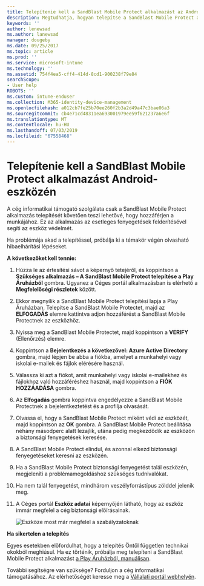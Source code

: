 ```yaml
---
title: Telepítenie kell a SandBlast Mobile Protect alkalmazást az Android-eszközén | Microsoft Docs
description: Megtudhatja, hogyan telepítse a SandBlast Mobile Protect alkalmazást Android-eszközére.
keywords: ''
author: lenewsad
ms.author: lanewsad
manager: dougeby
ms.date: 09/25/2017
ms.topic: article
ms.prod: ''
ms.service: microsoft-intune
ms.technology: ''
ms.assetid: 754f4ea5-cff4-414d-8cd1-900238f79e84
searchScope:
- User help
ROBOTS: ''
ms.custom: intune-enduser
ms.collection: M365-identity-device-management
ms.openlocfilehash: a012cb7fe25b70ee260f2b3a2d49a47c3bae06a3
ms.sourcegitcommit: cb4e71cd48311ea693001979ee59f621237a6e6f
ms.translationtype: MT
ms.contentlocale: hu-HU
ms.lasthandoff: 07/03/2019
ms.locfileid: "67558468"
---
```

# <a name="you-need-to-install-sandblast-mobile-protect-on-your-android-device"></a>Telepítenie kell a SandBlast Mobile Protect alkalmazást Android-eszközén

A cég informatikai támogató szolgálata csak a SandBlast Mobile Protect alkalmazás telepítését követően teszi lehetővé, hogy hozzáférjen a munkájához. Ez az alkalmazás az esetleges fenyegetések felderítésével segíti az eszköz védelmét.

Ha problémája akad a telepítéssel, próbálja ki a témakör végén olvasható hibaelhárítási lépéseket.

**A következőket kell tennie:**

1. Húzza le az értesítési sávot a képernyő tetejéről, és koppintson a **Szükséges alkalmazás – A SandBlast Mobile Protect telepítése a Play Áruházból** gombra. Ugyanez a Céges portál alkalmazásban is elérhető a __Megfelelőségi részletek__ között.

2. Ekkor megnyílik a SandBlast Mobile Protect telepítési lapja a Play Áruházban. Telepítse a SandBlast Mobile Protectet, majd az **ELFOGADÁS** elemre kattintva adjon hozzáférést a SandBlast Mobile Protectnek az eszközhöz.

3. Nyissa meg a SandBlast Mobile Protectet, majd koppintson a **VERIFY** (Ellenőrzés) elemre.

4. Koppintson a **Bejelentkezés a következővel: Azure Active Directory** gombra, majd lépjen be abba a fiókba, amelyet a munkahelyi vagy iskolai e-mailek és fájlok elérésére használ.

5. Válassza ki azt a fiókot, amit munkahelyi vagy iskolai e-mailekhez és fájlokhoz való hozzáféréshez használ, majd koppintson a **FIÓK HOZZÁADÁSA** gombra.

6. Az **Elfogadás** gombra koppintva engedélyezze a SandBlast Mobile Protectnek a bejelentkeztetést és a profilja olvasását.

7. Olvassa el, hogy a SandBlast Mobile Protect miként védi az eszközét, majd koppintson az **OK** gombra. A SandBlast Mobile Protect beállítása néhány másodperc alatt lezajlik, utána pedig megkezdődik az eszközön a biztonsági fenyegetések keresése.

8. A SandBlast Mobile Protect elindul, és azonnal elkezd biztonsági fenyegetéseket keresni az eszközén.

9. Ha a SandBlast Mobile Protect biztonsági fenyegetést talál eszközén, megjeleníti a problémamegoldáshoz szükséges tudnivalókat.

10. Ha nem talál fenyegetést, mindhárom veszélyforrástípus zölddel jelenik meg.

11. A Céges portál **Eszköz adatai** képernyőjén látható, hogy az eszköz immár megfelel a cég biztonsági előírásainak.

    ![Eszköze most már megfelel a szabályzatoknak](./media/mtd-device-now-compliant-android.png)

**Ha sikertelen a telepítés**

Egyes esetekben előfordulhat, hogy a telepítés Öntől független technikai okokból meghiúsul. Ha ez történik, próbálja meg telepíteni a SandBlast Mobile Protect alkalmazást [a Play Áruházból, manuálisan](https://play.google.com/store/apps/details?id=com.lacoon.security.fox).

További segítségre van szüksége? Forduljon a cég informatikai támogatásához. Az elérhetőségét keresse meg a [Vállalati portál webhelyén](https://go.microsoft.com/fwlink/?linkid=2010980).
